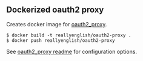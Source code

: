 ## Dockerized oauth2 proxy

Creates docker image for [oauth2_proxy](https://github.com/bitly/oauth2_proxy).

```console
$ docker build -t reallyenglish/oauth2-proxy .
$ docker push reallyenglish/oauth2-proxy
```

See [oauth2_proxy readme](https://github.com/bitly/oauth2_proxy/blob/master/README.md) for configuration options.
